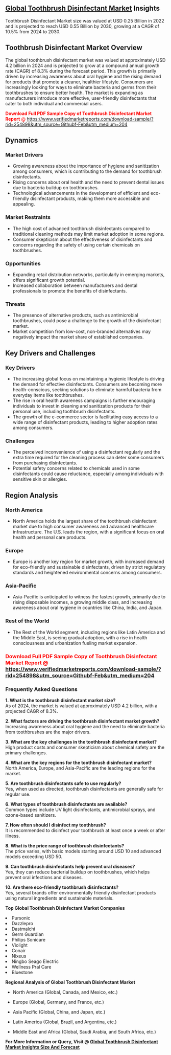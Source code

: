 <h2><a href="https://www.verifiedmarketreports.com/download-sample/?rid=254898&amp;utm_source=Githubf&amp;utm_medium=204" target="_blank">Global Toothbrush Disinfectant Market</a> Insights</h2><p>Toothbrush Disinfectant Market size was valued at USD 0.25 Billion in 2022 and is projected to reach USD 0.55 Billion by 2030, growing at a CAGR of 10.5% from 2024 to 2030.</p><p> <h2>Toothbrush Disinfectant Market Overview</h2> <p>The global toothbrush disinfectant market was valued at approximately USD 4.2 billion in 2024 and is projected to grow at a compound annual growth rate (CAGR) of 8.3% during the forecast period. This growth is primarily driven by increasing awareness about oral hygiene and the rising demand for products that promote a cleaner, healthier lifestyle. Consumers are increasingly looking for ways to eliminate bacteria and germs from their toothbrushes to ensure better health. The market is expanding as manufacturers introduce more effective, user-friendly disinfectants that cater to both individual and commercial users.</p> <p><p><span class=""><span style="color: #ff0000;"><strong>Download Full PDF Sample Copy of Toothbrush Disinfectant Market Report</strong> @ </span><a href="https://www.verifiedmarketreports.com/download-sample/?rid=254898&amp;utm_source=Githubf-Feb&amp;utm_medium=204" target="_blank">https://www.verifiedmarketreports.com/download-sample/?rid=254898&amp;utm_source=Githubf-Feb&amp;utm_medium=204</a></span></p></p> <h2>Dynamics</h2> <h3>Market Drivers</h3> <ul> <li>Growing awareness about the importance of hygiene and sanitization among consumers, which is contributing to the demand for toothbrush disinfectants.</li> <li>Rising concerns about oral health and the need to prevent dental issues due to bacteria buildup on toothbrushes.</li> <li>Technological advancements in the development of efficient and eco-friendly disinfectant products, making them more accessible and appealing.</li> </ul> <h3>Market Restraints</h3> <ul> <li>The high cost of advanced toothbrush disinfectants compared to traditional cleaning methods may limit market adoption in some regions.</li> <li>Consumer skepticism about the effectiveness of disinfectants and concerns regarding the safety of using certain chemicals on toothbrushes.</li> </ul> <h3>Opportunities</h3> <ul> <li>Expanding retail distribution networks, particularly in emerging markets, offers significant growth potential.</li> <li>Increased collaboration between manufacturers and dental professionals to promote the benefits of disinfectants.</li> </ul> <h3>Threats</h3> <ul> <li>The presence of alternative products, such as antimicrobial toothbrushes, could pose a challenge to the growth of the disinfectant market.</li> <li>Market competition from low-cost, non-branded alternatives may negatively impact the market share of established companies.</li> </ul> <h2>Key Drivers and Challenges</h2> <h3>Key Drivers</h3> <ul> <li>The increasing global focus on maintaining a hygienic lifestyle is driving the demand for effective disinfectants. Consumers are becoming more health-conscious, seeking solutions to eliminate harmful bacteria from everyday items like toothbrushes.</li> <li>The rise in oral health awareness campaigns is further encouraging individuals to invest in cleaning and sanitization products for their personal use, including toothbrush disinfectants.</li> <li>The growth of the e-commerce sector is facilitating easy access to a wide range of disinfectant products, leading to higher adoption rates among consumers.</li> </ul> <h3>Challenges</h3> <ul> <li>The perceived inconvenience of using a disinfectant regularly and the extra time required for the cleaning process can deter some consumers from purchasing disinfectants.</li> <li>Potential safety concerns related to chemicals used in some disinfectants could cause reluctance, especially among individuals with sensitive skin or allergies.</li> </ul> <h2>Region Analysis</h2> <h3>North America</h3> <ul> <li>North America holds the largest share of the toothbrush disinfectant market due to high consumer awareness and advanced healthcare infrastructure. The U.S. leads the region, with a significant focus on oral health and personal care products.</li> </ul> <h3>Europe</h3> <ul> <li>Europe is another key region for market growth, with increased demand for eco-friendly and sustainable disinfectants, driven by strict regulatory standards and heightened environmental concerns among consumers.</li> </ul> <h3>Asia-Pacific</h3> <ul> <li>Asia-Pacific is anticipated to witness the fastest growth, primarily due to rising disposable incomes, a growing middle class, and increasing awareness about oral hygiene in countries like China, India, and Japan.</li> </ul> <h3>Rest of the World</h3> <ul> <li>The Rest of the World segment, including regions like Latin America and the Middle East, is seeing gradual adoption, with a rise in health consciousness and urbanization fueling market expansion.</li> </ul> <h3><p><span class=""><span style="color: #ff0000;"><strong>Download Full PDF Sample Copy of Toothbrush Disinfectant Market Report</strong> @ </span><a href="https://www.verifiedmarketreports.com/download-sample/?rid=254898&amp;utm_source=Githubf-Feb&amp;utm_medium=204" target="_blank">https://www.verifiedmarketreports.com/download-sample/?rid=254898&amp;utm_source=Githubf-Feb&amp;utm_medium=204</a></span></p></h3> <h3>Frequently Asked Questions</h3> <p><strong>1. What is the toothbrush disinfectant market size?</strong><br>As of 2024, the market is valued at approximately USD 4.2 billion, with a projected CAGR of 8.3%.</p> <p><strong>2. What factors are driving the toothbrush disinfectant market growth?</strong><br>Increasing awareness about oral hygiene and the need to eliminate bacteria from toothbrushes are the major drivers.</p> <p><strong>3. What are the key challenges in the toothbrush disinfectant market?</strong><br>High product costs and consumer skepticism about chemical safety are the primary challenges.</p> <p><strong>4. What are the key regions for the toothbrush disinfectant market?</strong><br>North America, Europe, and Asia-Pacific are the leading regions for the market.</p> <p><strong>5. Are toothbrush disinfectants safe to use regularly?</strong><br>Yes, when used as directed, toothbrush disinfectants are generally safe for regular use.</p> <p><strong>6. What types of toothbrush disinfectants are available?</strong><br>Common types include UV light disinfectants, antimicrobial sprays, and ozone-based sanitizers.</p> <p><strong>7. How often should I disinfect my toothbrush?</strong><br>It is recommended to disinfect your toothbrush at least once a week or after illness.</p> <p><strong>8. What is the price range of toothbrush disinfectants?</strong><br>The price varies, with basic models starting around USD 10 and advanced models exceeding USD 50.</p> <p><strong>9. Can toothbrush disinfectants help prevent oral diseases?</strong><br>Yes, they can reduce bacterial buildup on toothbrushes, which helps prevent oral infections and diseases.</p> <p><strong>10. Are there eco-friendly toothbrush disinfectants?</strong><br>Yes, several brands offer environmentally friendly disinfectant products using natural ingredients and sustainable materials.</p> </p><p><strong>Top Global Toothbrush Disinfectant Market Companies</strong></p><div data-test-id=""><p><li>Pursonic</li><li> Dazzlepro</li><li> Dastmalchi</li><li> Germ Guardian</li><li> Philips Sonicare</li><li> Violight</li><li> Conair</li><li> Nixeus</li><li> Ningbo Seago Electric</li><li> Wellness Pral Care</li><li> Bluestone</li></p><div><strong>Regional Analysis of&nbsp;Global Toothbrush Disinfectant Market</strong></div><ul><li dir="ltr"><p dir="ltr">North America&nbsp;(Global, Canada, and Mexico, etc.)</p></li><li dir="ltr"><p dir="ltr">Europe (Global, Germany, and France, etc.)</p></li><li dir="ltr"><p dir="ltr">Asia Pacific&nbsp;(Global, China, and Japan, etc.)</p></li><li dir="ltr"><p dir="ltr">Latin America&nbsp;(Global, Brazil, and Argentina, etc.)</p></li><li dir="ltr">Middle East and Africa&nbsp;(Global, Saudi Arabia, and South Africa, etc.)</li></ul><p><strong>For More Information or Query, Visit @&nbsp;</strong><strong><a href="https://www.verifiedmarketreports.com/product/toothbrush-disinfectant-market/?utm_source=Githubf&amp;utm_medium=204" target="_blank">Global Toothbrush Disinfectant Market Insights Size And Forecast</a></strong></p></div>
